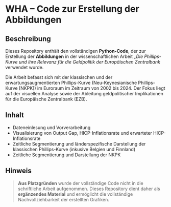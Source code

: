 # WHA – Code zur Erstellung der Abbildungen

## Beschreibung

Dieses Repository enthält den vollständigen **Python-Code**, der zur Erstellung der **Abbildungen** in der wissenschaftlichen Arbeit *„Die Phillips-Kurve und ihre Relevanz für die Geldpolitik der Europäischen Zentralbank* verwendet wurde.

Die Arbeit befasst sich mit der klassischen und der erwartungsaugmentierten Phillips-Kurve (Neu-Keynesianische Phillips-Kurve [NKPK]) im Euroraum im Zeitraum von 2002 bis 2024. Der Fokus liegt auf der visuellen Analyse sowie der Ableitung geldpolitischer Implikationen für die Europäische Zentralbank (EZB).

## Inhalt

- Dateneinlesung und Vorverarbeitung
- Visualisierung von Output Gap, HICP-Inflationsrate und erwarteter HICP-Inflationsrate
- Zeitliche Segmentierung und länderspezifische Darstellung der klassischen Phillips-Kurve (inkusive Belgien und Finnland)
- Zeitliche Segmentierung und Darstellung der NKPK

## Hinweis

> **Aus Platzgründen** wurde der vollständige Code nicht in die schriftliche Arbeit aufgenommen. Dieses Repository dient daher als **ergänzendes Material** und ermöglicht die vollständige Nachvollziehbarkeit der erstellten Grafiken.


